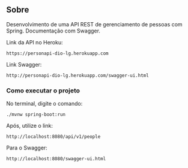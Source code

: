 ## Sobre
Desenvolvimento de uma API REST de gerenciamento de pessoas com Spring. Documentação com Swagger.

Link da API no Heroku: 
```
https://personapi-dio-lg.herokuapp.com
```
Link Swagger:
```
http://personapi-dio-lg.herokuapp.com/swagger-ui.html
```

### Como executar o projeto
No terminal, digite o comando:
```shell script
./mvnw spring-boot:run 
```
Após, utilize o link:
```
http://localhost:8080/api/v1/people
```
Para o Swagger:
```
http://localhost:8080/swagger-ui.html
```
